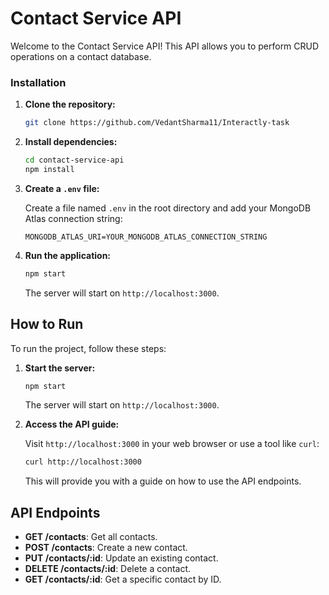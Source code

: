 # Contact Service API

Welcome to the Contact Service API! This API allows you to perform CRUD operations on a contact database.

### Installation

1. **Clone the repository:**

    ```bash
    git clone https://github.com/VedantSharma11/Interactly-task
    ```

2. **Install dependencies:**

    ```bash
    cd contact-service-api
    npm install
    ```

3. **Create a `.env` file:**

    Create a file named `.env` in the root directory and add your MongoDB Atlas connection string:

    ```env
    MONGODB_ATLAS_URI=YOUR_MONGODB_ATLAS_CONNECTION_STRING
    ```

4. **Run the application:**

    ```bash
    npm start
    ```

    The server will start on `http://localhost:3000`.

## How to Run

To run the project, follow these steps:

1. **Start the server:**

    ```bash
    npm start
    ```

    The server will start on `http://localhost:3000`.

2. **Access the API guide:**

    Visit `http://localhost:3000` in your web browser or use a tool like `curl`:

    ```bash
    curl http://localhost:3000
    ```

    This will provide you with a guide on how to use the API endpoints.

## API Endpoints

- **GET /contacts**: Get all contacts.
- **POST /contacts**: Create a new contact.
- **PUT /contacts/:id**: Update an existing contact.
- **DELETE /contacts/:id**: Delete a contact.
- **GET /contacts/:id**: Get a specific contact by ID.
